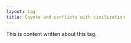 ```yaml
---
layout: tag
title: Coyote and conflicts with civilization
---
```

This is content written about this tag. 



